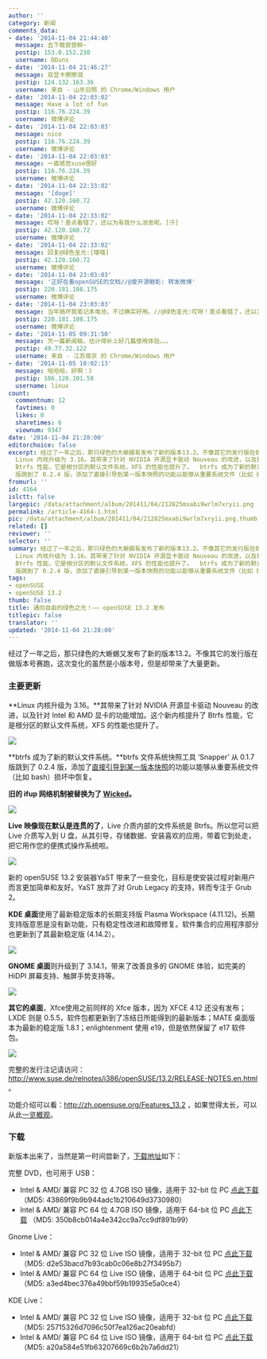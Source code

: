 ```yaml
---
author: ''
category: 新闻
comments_data:
- date: '2014-11-04 21:44:40'
  message: 去下载尝尝鲜~
  postip: 153.0.152.230
  username: DDuns
- date: '2014-11-04 21:46:27'
  message: 双显卡擦擦泪
  postip: 124.132.163.36
  username: 来自 - 山东日照 的 Chrome/Windows 用户
- date: '2014-11-04 22:03:02'
  message: Have a lot of fun
  postip: 116.76.224.39
  username: 微博评论
- date: '2014-11-04 22:03:03'
  message: nice
  postip: 116.76.224.39
  username: 微博评论
- date: '2014-11-04 22:03:03'
  message: 一直感觉suse很好
  postip: 116.76.224.39
  username: 微博评论
- date: '2014-11-04 22:33:02'
  message: '[doge]'
  postip: 42.120.160.72
  username: 微博评论
- date: '2014-11-04 22:33:02'
  message: 哎呀！差点看错了，还以为有我什么消息呢。[汗]
  postip: 42.120.160.72
  username: 微博评论
- date: '2014-11-04 22:33:02'
  message: 回复@绿色圣光:[嘻嘻]
  postip: 42.120.160.72
  username: 微博评论
- date: '2014-11-04 23:03:03'
  message: '正好在看openSUSE的文档//@爱开源魅影: 转发微博'
  postip: 220.181.108.175
  username: 微博评论
- date: '2014-11-04 23:03:03'
  message: 当年搞坏我笔记本电池，不过确实好用。//@绿色圣光:哎呀！差点看错了，还以为有我什么消息呢。[汗]
  postip: 220.181.108.175
  username: 微博评论
- date: '2014-11-05 09:31:50'
  message: 欠一篇新闻稿，估计得补上好几篇使用体验。。。
  postip: 49.77.32.122
  username: 来自 - 江苏南京 的 Chrome/Windows 用户
- date: '2014-11-05 10:02:13'
  message: 哈哈哈，好啊：》
  postip: 106.120.101.58
  username: linux
count:
  commentnum: 12
  favtimes: 0
  likes: 0
  sharetimes: 6
  viewnum: 9347
date: '2014-11-04 21:28:00'
editorchoice: false
excerpt: 经过了一年之后，那只绿色的大蜥蜴有发布了新的版本13.2。不像其它的发行版在做版本号赛跑，这次变化的虽然是小版本号，但是却带来了大量更新。 主要更新
  Linux 内核升级为 3.16。其带来了针对 NVIDIA 开源显卡驱动 Nouveau 的改进，以及针对 Intel 和 AMD 显卡的功能增加。这个新内核提升了
  Btrfs 性能，它是根分区的默认文件系统，XFS 的性能也提升了。  btrfs 成为了新的默认文件系统。btrfs 文件系统快照工具 Snapper 从 0.1.7
  版跳到了 0.2.4 版，添加了直接引导到某一版本快照的功能以能够从重要系统文件（比如 bash）损坏中恢复。
fromurl: ''
id: 4164
islctt: false
largepic: /data/attachment/album/201411/04/212825mxabi9wrlm7xryii.png
permalink: /article-4164-1.html
pic: /data/attachment/album/201411/04/212825mxabi9wrlm7xryii.png.thumb.jpg
related: []
reviewer: ''
selector: ''
summary: 经过了一年之后，那只绿色的大蜥蜴有发布了新的版本13.2。不像其它的发行版在做版本号赛跑，这次变化的虽然是小版本号，但是却带来了大量更新。 主要更新
  Linux 内核升级为 3.16。其带来了针对 NVIDIA 开源显卡驱动 Nouveau 的改进，以及针对 Intel 和 AMD 显卡的功能增加。这个新内核提升了
  Btrfs 性能，它是根分区的默认文件系统，XFS 的性能也提升了。  btrfs 成为了新的默认文件系统。btrfs 文件系统快照工具 Snapper 从 0.1.7
  版跳到了 0.2.4 版，添加了直接引导到某一版本快照的功能以能够从重要系统文件（比如 bash）损坏中恢复。
tags:
- openSUSE
- openSUSE 13.2
thumb: false
title: 通向自由的绿色之光！—— openSUSE 13.2 发布
titlepic: false
translator: ''
updated: '2014-11-04 21:28:00'
---
```


经过了一年之后，那只绿色的大蜥蜴又发布了新的版本13.2。不像其它的发行版在做版本号赛跑，这次变化的虽然是小版本号，但是却带来了大量更新。


### 主要更新


**Linux 内核升级为 3.16。**其带来了针对 NVIDIA 开源显卡驱动 Nouveau 的改进，以及针对 Intel 和 AMD 显卡的功能增加。这个新内核提升了 Btrfs 性能，它是根分区的默认文件系统，XFS 的性能也提升了。


![](/data/attachment/album/201411/04/212825mxabi9wrlm7xryii.png)


**btrfs 成为了新的默认文件系统。**btrfs 文件系统快照工具 ‘Snapper’ 从 0.1.7 版跳到了 0.2.4 版，添加了[直接引导到某一版本快照](http://snapper.io/2014/04/29/rollback.html)的功能以能够从重要系统文件（比如 bash）损坏中恢复。


**旧的 ifup 网络机制被替换为了 [Wicked](http://zh.opensuse.org/Portal:Wicked "Portal:Wicked")。**


**![](/data/attachment/album/201411/04/212844h1mt1suugsxnwnux.png)**


**Live 映像现在默认是连贯的了**，Live 介质内部的文件系统是 Btrfs。所以您可以把 Live 介质写入到 U 盘，从其引导，存储数据、安装喜欢的应用，带着它到处走，把它用作您的便携式操作系统啦。


![](/data/attachment/album/201411/04/212902gdzdjjjudj0ij7bu.png)


新的 openSUSE 13.2 安装器YaST 带来了一些变化，目标是使安装过程对新用户而言更加简单和友好。YaST 放弃了对 Grub Legacy 的支持，转而专注于 Grub 2。


**KDE 桌面**使用了最新稳定版本的长期支持版 Plasma Workspace (4.11.12)。长期支持版意思是没有新功能，只有稳定性改进和故障修复。软件集合的应用程序部分也更新到了其最新稳定版 (4.14.2）。


![](/data/attachment/album/201411/04/212909lpjw8smupz4ps6r4.png)


**GNOME 桌面**则升级到了 3.14.1，带来了改善良多的 GNOME 体验，如完美的 HiDPI 屏幕支持、触屏手势支持等。


![](/data/attachment/album/201411/04/212920ryq4f5xs4fcbx11y.png)


**其它的桌面**，Xfce使用之前同样的 Xfce 版本，因为 XFCE 4.12 还没有发布； LXDE 则是 0.5.5，软件包都更新到了冻结日所能得到的最新版本；MATE 桌面版本为最新的稳定版 1.8.1；enlightenment 使用 e19，但是依然保留了 e17 软件包。


![](/data/attachment/album/201411/04/212929ep90ahsma9usth3a.png)


完整的发行注记请访问：<http://www.suse.de/relnotes/i386/openSUSE/13.2/RELEASE-NOTES.en.html> 。


功能介绍可以看：<http://zh.opensuse.org/Features_13.2> ，如果觉得太长，可以从此[一览概观](http://zh.opensuse.org/Portal:13.2/Features)。


### 下载


新版本出来了，当然是第一时间尝新了，[下载地址](http://software.opensuse.org/132/zh_CN)如下：


完整 DVD，也可用于 USB：


* Intel & AMD/ 兼容 PC 32 位 4.7GB ISO 镜像，适用于 32-bit 位 PC [点此下载](http://download.opensuse.org/distribution/13.2/iso/openSUSE-13.2-DVD-i586.iso) （MD5: 43869f9b9b944adc1b210649d3730980）
* Intel & AMD/ 兼容 PC 64 位 4.7GB ISO 镜像，适用于 64-bit 位 PC [点此下载](http://download.opensuse.org/distribution/13.2/iso/openSUSE-13.2-DVD-x86_64.iso) （MD5: 350b8cb014a4e342cc9a7cc9df891b99）


Gnome Live：


* Intel & AMD/ 兼容 PC 32 位 Live ISO 镜像，适用于 32-bit 位 PC [点此下载](http://download.opensuse.org/distribution/13.2/iso/openSUSE-13.2-GNOME-Live-i686.iso) （MD5: d2e53bacd7b93cab0c06e8b27f3495b7）
* Intel & AMD/ 兼容 PC 64 位 Live ISO 镜像，适用于 64-bit 位 PC [点此下载](http://download.opensuse.org/distribution/13.2/iso/openSUSE-13.2-GNOME-Live-x86_64.iso) （MD5: a3ed4bec376a49bbf59b19935e5a0ce4）


KDE Live：


* Intel & AMD/ 兼容 PC 32 位 Live ISO 镜像，适用于 32-bit 位 PC [点此下载](http://download.opensuse.org/distribution/13.2/iso/openSUSE-13.2-KDE-Live-i686.iso) （MD5: 25715326d7096c50f7ea126ac20eabfd）
* Intel & AMD/ 兼容 PC 64 位 Live ISO 镜像，适用于 64-bit 位 PC [点此下载](http://download.opensuse.org/distribution/13.2/iso/openSUSE-13.2-KDE-Live-x86_64.iso) （MD5: a20a584e51fb63207669c6b2b7a6dd21）